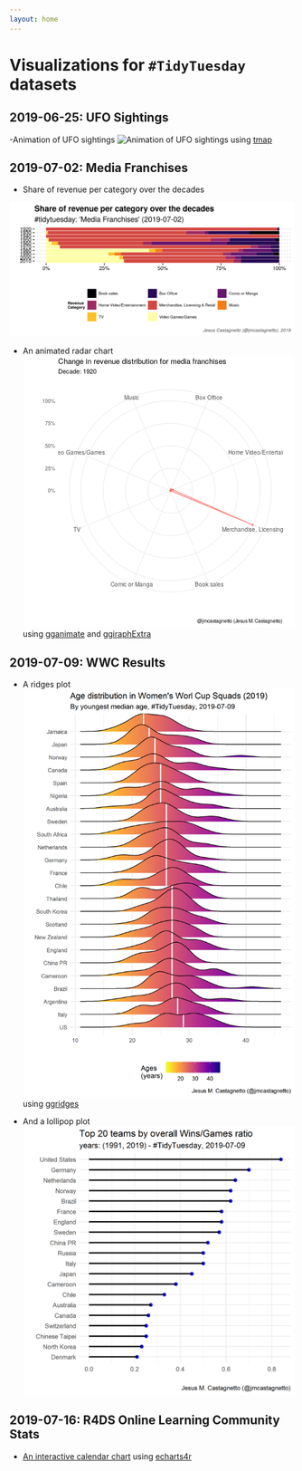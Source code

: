 ```yaml
---
layout: home
---
```


# Visualizations for `#TidyTuesday` datasets


## 2019-06-25: UFO Sightings

-Animation of UFO sightings
![Animation of UFO sightings](2019-06-25_ufo-sightings/animation-ufo-sightings_1910-2014.gif) using [tmap](https://github.com/mtennekes/tmap)


## 2019-07-02: Media Franchises

- Share of revenue per category over the decades

![Share of revenue per category over the decades](2019-07-02_media-franchises/20190702-tidytuesday-media-franchises-category-decades.png)

- An animated radar chart
![An animated radar chart](2019-07-02_media-franchises/radar-chart.gif)
using [gganimate](https://gganimate.com/) and [ggiraphExtra](https://github.com/cardiomoon/ggiraphExtra)

## 2019-07-09: WWC Results

- A ridges plot
![Rigdges plot of WWC results](2019-07-09-womens_world_cup_results/20190709-wwcr-ridges_plot.png) using [ggridges](https://github.com/clauswilke/ggridges)

- And a lollipop plot
![Lollipop plot of WWC results](2019-07-09-womens_world_cup_results/20190709-wwcr-lollipop_plot.png)

## 2019-07-16: R4DS Online Learning Community Stats

- [An interactive calendar chart](2019-07-16-r4ds-members/calendar-chart.html) using [echarts4r](https://echarts4r.john-coene.com/index.html)
